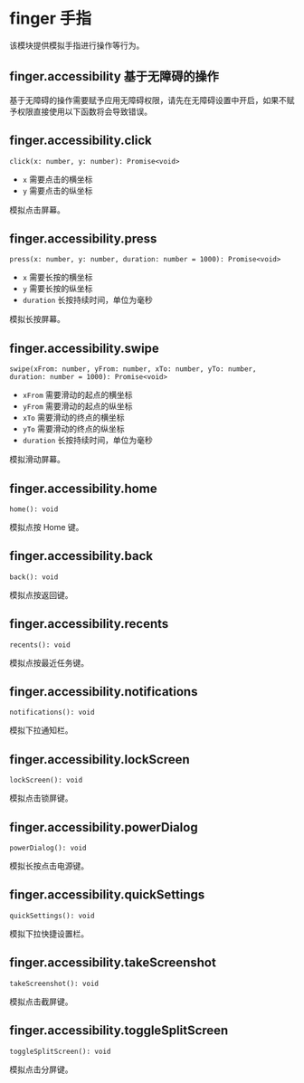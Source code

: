 # finger 手指

该模块提供模拟手指进行操作等行为。

## finger.accessibility 基于无障碍的操作

基于无障碍的操作需要赋予应用无障碍权限，请先在无障碍设置中开启，如果不赋予权限直接使用以下函数将会导致错误。

## finger.accessibility.click

`click(x: number, y: number): Promise<void>`

-   `x` 需要点击的横坐标
-   `y` 需要点击的纵坐标

模拟点击屏幕。

## finger.accessibility.press

`press(x: number, y: number, duration: number = 1000): Promise<void>`

-   `x` 需要长按的横坐标
-   `y` 需要长按的纵坐标
-   `duration` 长按持续时间，单位为毫秒

模拟长按屏幕。

## finger.accessibility.swipe

`swipe(xFrom: number, yFrom: number, xTo: number, yTo: number, duration: number = 1000): Promise<void>`

-   `xFrom` 需要滑动的起点的横坐标
-   `yFrom` 需要滑动的起点的纵坐标
-   `xTo` 需要滑动的终点的横坐标
-   `yTo` 需要滑动的终点的纵坐标
-   `duration` 长按持续时间，单位为毫秒

模拟滑动屏幕。

## finger.accessibility.home

`home(): void`

模拟点按 Home 键。

## finger.accessibility.back

`back(): void`

模拟点按返回键。

## finger.accessibility.recents

`recents(): void`

模拟点按最近任务键。

## finger.accessibility.notifications

`notifications(): void`

模拟下拉通知栏。

## finger.accessibility.lockScreen

`lockScreen(): void`

模拟点击锁屏键。

## finger.accessibility.powerDialog

`powerDialog(): void`

模拟长按点击电源键。

## finger.accessibility.quickSettings

`quickSettings(): void`

模拟下拉快捷设置栏。

## finger.accessibility.takeScreenshot

`takeScreenshot(): void`

模拟点击截屏键。

## finger.accessibility.toggleSplitScreen

`toggleSplitScreen(): void`

模拟点击分屏键。
